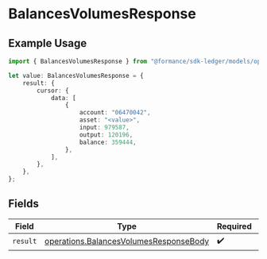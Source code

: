 # BalancesVolumesResponse

## Example Usage

```typescript
import { BalancesVolumesResponse } from "@formance/sdk-ledger/models/operations";

let value: BalancesVolumesResponse = {
    result: {
        cursor: {
            data: [
                {
                    account: "06470042",
                    asset: "<value>",
                    input: 979587,
                    output: 120196,
                    balance: 359444,
                },
            ],
        },
    },
};
```

## Fields

| Field                                                                                            | Type                                                                                             | Required                                                                                         | Description                                                                                      |
| ------------------------------------------------------------------------------------------------ | ------------------------------------------------------------------------------------------------ | ------------------------------------------------------------------------------------------------ | ------------------------------------------------------------------------------------------------ |
| `result`                                                                                         | [operations.BalancesVolumesResponseBody](../../models/operations/balancesvolumesresponsebody.md) | :heavy_check_mark:                                                                               | N/A                                                                                              |